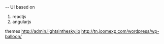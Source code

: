 -- UI based on
1. reactjs
2. angularjs


themes
http://admin.lightsinthesky.io
http://tn.joomexp.com/wordpress/wp-balloon/